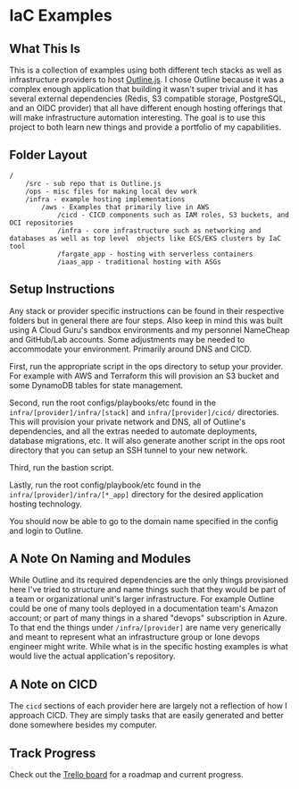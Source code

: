 # IaC Examples

## What This Is
This is a collection of examples using both different tech stacks as well as infrastructure providers to host [Outline.js](https://github.com/outline/outline). I chose Outline because it was a complex enough application that building it wasn't super trivial and it has several external dependencies (Redis, S3 compatible storage, PostgreSQL, and an OIDC provider) that all have different enough hosting offerings that will make infrastructure automation interesting. The goal is to use this project to both learn new things and provide a portfolio of my capabilities.

## Folder Layout
```
/
    /src - sub repo that is Outline.js
    /ops - misc files for making local dev work
    /infra - example hosting implementations
        /aws - Examples that primarily live in AWS
            /cicd - CICD components such as IAM roles, S3 buckets, and OCI repositories
            /infra - core infrastructure such as networking and databases as well as top level  objects like ECS/EKS clusters by IaC tool
            /fargate_app - hosting with serverless containers
            /iaas_app - traditional hosting with ASGs
```

## Setup Instructions
Any stack or provider specific instructions can be found in their respective folders but in general there are four steps. Also keep in mind this was built using A Cloud Guru's sandbox environments and my personnel NameCheap and GitHub/Lab accounts. Some adjustments may be needed to accommodate your environment. Primarily around DNS and CICD.

First, run the appropriate script in the ops directory to setup your provider. For example with AWS and Terraform this will provision an S3 bucket and some DynamoDB tables for state management.

Second, run the root configs/playbooks/etc found in the `infra/[provider]/infra/[stack]` and `infra/[provider]/cicd/` directories. This will provision your private network and DNS, all of Outline's dependencies, and all the extras needed to automate deployments, database migrations, etc. It will also generate another script in the ops root directory that you can setup an SSH tunnel to your new network.

Third, run the bastion script.

Lastly, run the root config/playbook/etc found in the `infra/[provider]/infra/[*_app]` directory for the desired application hosting technology.

You should now be able to go to the domain name specified in the config and login to Outline.

## A Note On Naming and Modules
While Outline and its required dependencies are the only things provisioned here I've tried to structure and name things such that they would be part of a team or organizational unit's larger infrastructure. For example Outline could be one of many tools deployed in a documentation team's Amazon account; or part of many things in a shared "devops" subscription in Azure. To that end the things under `/infra/[provider]` are name very generically and meant to represent what an infrastructure group or lone devops engineer might write. While what is in the specific hosting examples is what would live the actual application's repository. 

## A Note on CICD
The `cicd` sections of each provider here are largely not a reflection of how I approach CICD. They are simply tasks that are easily generated and better done somewhere besides my computer. 

## Track Progress
Check out the [Trello board](https://trello.com/b/9fzihbj7/iac-examples) for a roadmap and current progress.